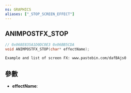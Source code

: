 ```yaml
---
ns: GRAPHICS
aliases: ["_STOP_SCREEN_EFFECT"]
---
```

## ANIMPOSTFX_STOP

```c
// 0x068E835A1D0DC0E3 0x06BB5CDA
void ANIMPOSTFX_STOP(char* effectName);
```

```
Example and list of screen FX: www.pastebin.com/dafBAjs0  
```

## 參數
* **effectName**: 

